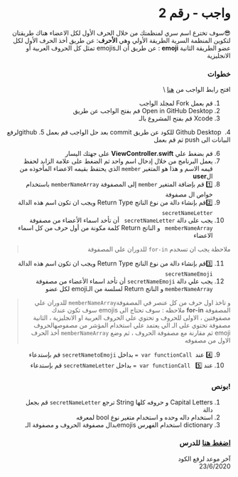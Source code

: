 <div dir="rtl">

# واجب  - رقم 2

 😎سوف تخترع اسم سري لمنظمتك  من خلال الحرف الأول لكل الاعضاء
هناك طريقتان لتكوين المنظمة السرية
 الطريقة الأولي وهي **الأحرف**: عن طريق أخذ الحرف الأول لكل عضو
الطريقة الثانية **emoji** :  عن طريق أن الـemojis    تمثل كل الحروف العربية أو الانجليزية  

  ### خطوات 

 افتح رابط الواجب من [هنا](https://github.com/kuwaitcodes/ios-hw-2) \
1. قم بعمل  Fork لمجلد الواجب  
2. Open in GitHub Desktop قم بفتح الواجب عن طريق
3. Xcode قم بفتح المشروع بالـ

4.  Github Desktop للكود عن طريق commit بعد حل الواجب قم بعمل
5.  githubلرفع البيانات الى push ثم قم بعمل 

6. قم بضغط علي  **ViewController.swift**  على جهتك اليسار
7. يعمل البرنامج من خلال إدخال اسم واحد ثم الضغط على علامة الزاىد  لحفظ قيمه الاسم و هذا هو المتغير `member`    الذي يحتفظ بقيمه الاعضاء المأخوذه من ال**user**
8. 1️⃣ قم بإضافة المتغير `member`  إلى المصفوفة `memberNameArray`  باستخدام خواص ال مصفوفة  
9. 2️⃣قم بإنشاء دالة من نوع الناتج Return Type  ويجب ان تكون اسم هذه الدالة `secretNameLetter` 
10. يجب على دالة `secretNameLetter `  أن تأخد اسماء الأعضاء من مصفوفة `memberNameArray ` و الناتج Return  كلمة مكونة من أول حرف من كل اسماء الاعضاء
> ملاحظة يجب ان تسخدم  `for-in` للدوران علي المصفوفة 
11. 3️⃣قم بإنشاء دالة من نوع الناتج Return Type  ويجب ان تكون اسم هذه الدالة `secretNameEmoji`
12.  يجب علي دالة `secretNameEmoji`  أن تأخد اسماء الأعضاء من مصفوفة `memberNameArray`  و الناتج Return  لسلسة من الـemoji لكل عضو


   
>  و تاخذ اول حرف من كل عنصر في المصفوفة`memberNameArray`  للدوران علي المصفوفة **for-in** ملاحظه : سوف تحتاج الى 
> emojis سوف تكون عندك مصفوفتين ، الاولى للحروف و تحتوي علي الحروف العربية او الانجليزية ، الثانية  مصفوفة تحتوي على الـ 
> الي يعتمد علي استخدام المؤشر من مصفوصهالحروف emoji  ثم مقارنة  مع مصفوفة  الحروف ، ثم وضع `memberNameArray` أخذ الحرف الاول من مصفوفه 
9. 4️⃣ عند` var functionCall =` بداخل `secretNametoEmoji` قم بإستدعاء
10.  عند 5️⃣ ` var functionCall =` بداخل `secretNameLetter` قم بإستدعاء

### !بونص 
1.  Capital Letters و حروفه كلها String  ترجع `secretNameLetter` قم بجعل  دالة  
2. استخدام داله وحده و استخدام متغير نوع bool لمعرفه
3.  dictionary استخدام الفهرس emojisبدال  مصفوفة الحروف و مصفوفة الـ 
### [اضغط هنا](https://app.code.kw/%D8%A8%D8%B1%D9%85%D8%AC%D8%A9-%D8%AA%D8%B7%D8%A8%D9%8A%D9%82%D8%A7%D8%AA-%D8%A7%D9%84%D8%A7%D9%8A%D9%81%D9%88%D9%86-%D9%85%D8%B9-%D8%B3%D9%88%D9%8A%D9%81%D8%AA-Swift-KFAS/%D8%A7%D9%84%D9%85%D8%AC%D9%85%D9%88%D8%B9%D8%A7%D8%AA-%D9%88-%D8%A7%D9%84%D8%AA%D8%AD%D9%83%D9%85-%D9%88-%D8%A7%D9%84%D8%AF%D9%88%D8%A7%D9%84-collections-control-functions-KFAS) للدرس


آخر موعد لرفع الكود\
23/6/2020
</div>
